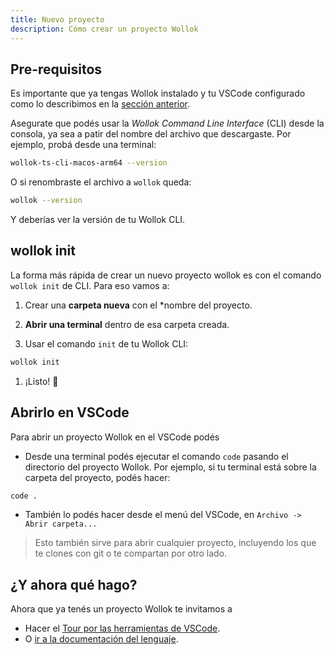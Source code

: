 ```yaml
---
title: Nuevo proyecto
description: Cómo crear un proyecto Wollok
---
```


## Pre-requisitos

Es importante que ya tengas Wollok instalado y tu VSCode configurado como lo describimos en la [sección anterior](/getting_started/installation).

Asegurate que podés usar la _Wollok Command Line Interface_ (CLI) desde la consola, ya sea a patir del nombre del archivo que descargaste. Por ejemplo, probá desde una terminal:

```bash
wollok-ts-cli-macos-arm64 --version
```

O si renombraste el archivo a `wollok` queda:

```bash
wollok --version
```

Y deberías ver la versión de tu Wollok CLI.

## wollok init

La forma más rápida de crear un nuevo proyecto wollok es con el comando `wollok init` de CLI.
Para eso vamos a:

1. Crear una **carpeta nueva** con el *nombre del proyecto.

1. **Abrir una terminal** dentro de esa carpeta creada.

1. Usar el comando `init` de tu Wollok CLI:
```bash
wollok init
```

1. ¡Listo! 🌟

## Abrirlo en VSCode

Para abrir un proyecto Wollok en el VSCode podés

- Desde una terminal podés ejecutar el comando `code` pasando el directorio del proyecto Wollok. Por ejemplo, si tu terminal está sobre la carpeta del proyecto, podés hacer:
```bash
code .
```

- También lo podés hacer desde el menú del VSCode, en `Archivo -> Abrir carpeta...`

> Esto también sirve para abrir cualquier proyecto, incluyendo los que te clones con git o te compartan por otro lado.


## ¿Y ahora qué hago?

Ahora que ya tenés un proyecto Wollok te invitamos a

- Hacer el [Tour por las herramientas de VSCode](/website-wollok-ts/tour/console).
- O [ir a la documentación del lenguaje](/website-wollok-ts/documentation/introduction).
